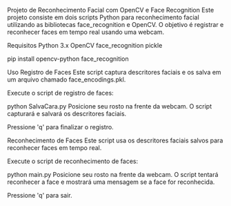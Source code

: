Projeto de Reconhecimento Facial com OpenCV e Face Recognition
Este projeto consiste em dois scripts Python para reconhecimento facial utilizando as bibliotecas face_recognition e OpenCV. O objetivo é registrar e reconhecer faces em tempo real usando uma webcam.

Requisitos
Python 3.x
OpenCV
face_recognition
pickle

pip install opencv-python face_recognition



Uso
Registro de Faces
Este script captura descritores faciais e os salva em um arquivo chamado face_encodings.pkl.

Execute o script de registro de faces:


python SalvaCara.py
Posicione seu rosto na frente da webcam. O script capturará e salvará os descritores faciais.

Pressione 'q' para finalizar o registro.

Reconhecimento de Faces
Este script usa os descritores faciais salvos para reconhecer faces em tempo real.

Execute o script de reconhecimento de faces:


python main.py
Posicione seu rosto na frente da webcam. O script tentará reconhecer a face e mostrará uma mensagem se a face for reconhecida.

Pressione 'q' para sair.